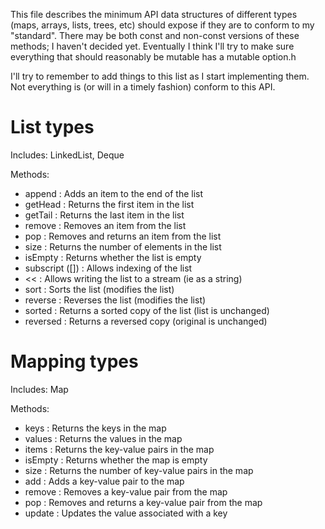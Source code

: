 This file describes the minimum API data structures of different 
types (maps, arrays, lists, trees, etc) should expose if they are to 
conform to my "standard".  There may be both const and non-const versions
of these methods; I haven't decided yet.  Eventually I think I'll try to 
make sure everything that should reasonably be mutable has a mutable option.h

I'll try to remember to add things to this list as I start implementing them.
Not everything is (or will in a timely fashion) conform to this API.

List types
============
Includes: LinkedList, Deque  

Methods:
<ul>
	<li>append : Adds an item to the end of the list</li>
	<li>getHead : Returns the first item in the list</li>
	<li>getTail : Returns the last item in the list</li>
	<li>remove : Removes an item from the list</li>
	<li>pop : Removes and returns an item from the list</li>
	<li>size : Returns the number of elements in the list</li>
	<li>isEmpty : Returns whether the list is empty</li>
	<li>subscript ([]) : Allows indexing of the list</li>
	<li><< : Allows writing the list to a stream (ie as a string)</li>
	<li>sort : Sorts the list (modifies the list)</li>
	<li>reverse : Reverses the list (modifies the list)</li>
	<li>sorted : Returns a sorted copy of the list (list is unchanged)</li>
	<li>reversed : Returns a reversed copy (original is unchanged)</li>
</ul>

Mapping types
=============
Includes: Map

Methods:
<ul>
	<li>keys : Returns the keys in the map</li>
	<li>values : Returns the values in the map</li>
	<li>items : Returns the key-value pairs in the map</li>
	<li>isEmpty : Returns whether the map is empty</li>
	<li>size : Returns the number of key-value pairs in the map</li>
	<li>add : Adds a key-value pair to the map</li>
	<li>remove : Removes a key-value pair from the map</li>
	<li>pop : Removes and returns a key-value pair from the map</li>
	<li>update : Updates the value associated with a key</li>
</ul>
